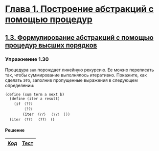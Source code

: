 # [Глава 1. Построение абстракций с помощью процедур](index.md#Глава-1-Построение-абстракций-с-помощью-процедур)
## [1.3. Формулирование абстракций с помощью процедур высших порядков](index.md#13-Формулирование-абстракций-с-помощью-процедур-высших-порядков)

### Упражнение 1.30
Процедура `sum` порождает линейную рекурсию. Ее можно переписать так, чтобы
суммирование выполнялось итеративно. Покажите, как сделать это, заполнив
пропущенные выражения в следующем определении:

```racket
(define (sum term a next b)
  (define (iter a result)
    (if 〈??〉
        〈??〉
        (iter 〈??〉 〈??〉 )))
  (iter 〈??〉 〈??〉 ))
```

#### Решение
[Код](../../src/chapter01/exercise_1_30.rkt) | [Тест](../../test/chapter01/exercise_1_30-test.rkt)
--- | ---
